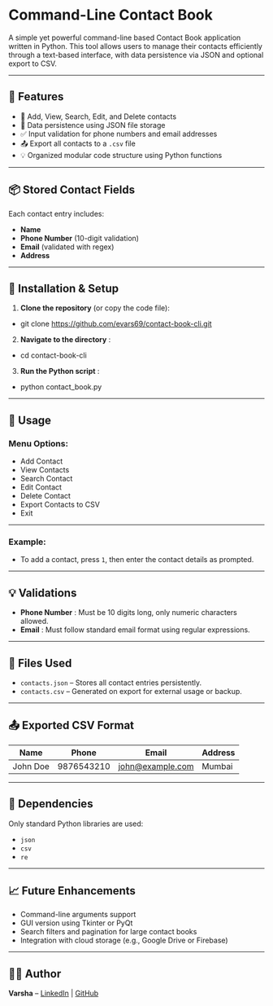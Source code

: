 # Command-Line Contact Book

A simple yet powerful command-line based Contact Book application written in Python. This tool allows users to manage their contacts efficiently through a text-based interface, with data persistence via JSON and optional export to CSV.

---

## 🚀 Features

* 📇 Add, View, Search, Edit, and Delete contacts
* 💾 Data persistence using JSON file storage
* ✅ Input validation for phone numbers and email addresses
* 📤 Export all contacts to a `.csv` file
* 💡 Organized modular code structure using Python functions

---

## 📦 Stored Contact Fields

Each contact entry includes:

* **Name**
* **Phone Number** (10-digit validation)
* **Email** (validated with regex)
* **Address**

---

## 🔧 Installation & Setup

1. **Clone the repository** (or copy the code file):

* git clone https://github.com/evars69/contact-book-cli.git

2. **Navigate to the directory** :

* cd contact-book-cli

3. **Run the Python script** :

* python contact_book.py

---

## 📖 Usage

### Menu Options:

* Add Contact
* View Contacts
* Search Contact
* Edit Contact
* Delete Contact
* Export Contacts to CSV
* Exit

---

### Example:

* To add a contact, press `1`, then enter the contact details as prompted.

---

## 💡 Validations

* **Phone Number** : Must be 10 digits long, only numeric characters allowed.
* **Email** : Must follow standard email format using regular expressions.

---

## 📁 Files Used

* `contacts.json` – Stores all contact entries persistently.
* `contacts.csv` – Generated on export for external usage or backup.

---

## 📤 Exported CSV Format

| Name     | Phone      | Email             | Address |
| -------- | ---------- | ----------------- | ------- |
| John Doe | 9876543210 | [john@example.com]() | Mumbai  |

---

## 📌 Dependencies

Only standard Python libraries are used:

* `json`
* `csv`
* `re`

---

## 📈 Future Enhancements

* Command-line arguments support
* GUI version using Tkinter or PyQt
* Search filters and pagination for large contact books
* Integration with cloud storage (e.g., Google Drive or Firebase)

---

## 👩‍💻 Author

**Varsha** – [LinkedIn](https://www.linkedin.com/in/varsha-kumari-2b5741202/) | [GitHub](https://github.com/evars69)
